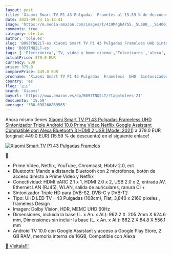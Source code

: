 ```yaml
---
layout: post
title: 'Xiaomi Smart TV P1 43 Pulgadas  Frameles al 15.59 % de descuento'
date: 2021-09-24 15:13:41
image: 'https://m.media-amazon.com/images/I/419M4ghA75S._SL500_._SL400_.jpg'
comments: true
category: ofertas
author: 'tole.es'
slug: 'B093TNQ2LT-es Xiaomi Smart TV P1 43 Pulgadas Frameless UHD Sintonizador...'
sku: 'B093TNQ2LT-es'
tags: [ 'Electrónica','TV, vídeo y home cinema','Televisores','alexa','xiaomi', ]
actualPrice: 379.0 EUR
currency: EUR
price: 379.0
comparePrice: 449.0 EUR
prodname: 'Xiaomi Smart TV P1 43 Pulgadas  Frameless  UHD  Sintonizador Triple  Android 10.0  Prime Video  Netflix  Google Assistant  Compatible con Alexa  Bluetooth  3 HDMI  2 USB  [Model 2021]'
country: 'es'
flag: '🇪🇸'
brand: 'Xiaomi'
buyurl: 'https://www.amazon.es/dp/B093TNQ2LT/?tag=tolees-21'
descuento: '15.59'
average: '388.638260869565'
---
```


Ahora mismo tienes [Xiaomi Smart TV P1 43 Pulgadas  Frameless  UHD  Sintonizador Triple  Android 10.0  Prime Video  Netflix  Google Assistant  Compatible con Alexa  Bluetooth  3 HDMI  2 USB  [Model 2021]](https://www.amazon.es/dp/B093TNQ2LT/?tag=tolees-21) a 379.0 EUR (original: 449.0 EUR) (15.59 %  de descuento) en el siguiente enlace!

[![Xiaomi Smart TV P1 43 Pulgadas  Frameles](https://m.media-amazon.com/images/I/419M4ghA75S._SL500_._SL400_.jpg)](https://www.amazon.es/dp/B093TNQ2LT/?tag=tolees-21)

🔎:

- Prime Video, Netflix, YouTube, Chromcast, Hbbtv 2.0, ect
- Bluetooth: Mando a distancia Bluetooth con 2 micrófonos, botón de acceso directo a Prime Video y Netflix
- Conectividad: HDMI eARC 2.1 x 1, HDMI 2.0 x 2, USB 2.0 x 2, entrada AV, Ethernet LAN (RJ45), WLAN, salida de auriculares, ranura CI +
- Sintonizador Triple HD para DVB-S2, DVB-C y DVB-T2
- Tipo: UHD LED TV - 43 Pulgadas (108cm), Flat, 3,840 x 2160 pixeles , frameless Design
- Imagen: Dolby Vision, HDR, MEMC UHD 60Hz
- Dimensiones, incluida la base (L. x An. x Al.): 962.2 X  205.2mm X 624.6 mm, Dimensiones sin incluir la base (L. x An. x Al.): 862.2 X 84.8 X 556.1 mm
- Android TV 10.0 con Google Assistant y acceso a Google Play Store, 2 GB RAM, memoria interna de 16GB, Compatible con Alexa

[🛒 Visítala!!!](https://www.amazon.es/dp/B093TNQ2LT/?tag=tolees-21)
